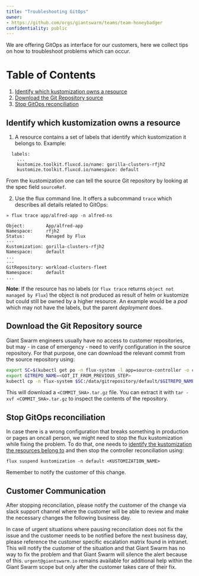 ```yaml
---
title: "Troubleshooting GitOps"
owner:
- https://github.com/orgs/giantswarm/teams/team-honeybadger
confidentiality: public
---
```


We are offering GitOps as interface for our customers, here we collect tips on how to troubleshoot problems which can occur. 

# Table of Contents
1. [Identify which kustomization owns a resource](#identify-which-kustomization-owns-a-resource)
2. [Download the Git Repository source](#Download-the-Git-Repository-source)
3. [Stop GitOps reconciliation](#Stop-GitOps-reconciliation)


## Identify which kustomization owns a resource

1) A resource contains a set of labels that identify which kustomization it belongs to. Example:

```
  labels:
    ...
    kustomize.toolkit.fluxcd.io/name: gorilla-clusters-rfjh2
    kustomize.toolkit.fluxcd.io/namespace: default
```

From the kustomization one can tell the source Git repository by looking at the spec field `sourceRef`.

2) Use the flux command line. It offers a subcommand `trace` which describes all details related to GitOps:

```
» flux trace app/alfred-app -n alfred-ns

Object:        App/alfred-app
Namespace:     rfjh2
Status:        Managed by Flux
---
Kustomization: gorilla-clusters-rfjh2
Namespace:     default
...
---
GitRepository: workload-clusters-fleet
Namespace:     default
...
```

__Note__: If the resource has no labels (or `flux trace` returns `object not managed by Flux`) the object is not produced as result of helm or kustomize but could still be owned by a higher resource. An example would be a *pod* which may not have the labels, but the parent *deployment* does.

## Download the Git Repository source

Giant Swarm engineers usually have no access to customer repositories, but may - in case of emergency - need to verify configuration in the source repository. For that purpose, one can download the relevant commit from the source repository using:

```sh
export SC=$(kubectl get po -n flux-system -l app=source-controller -o custom-columns=NAME:.metadata.name --no-headers)
export GITREPO_NAME=<GOT_IT_FROM_PREVIOUS_STEP>
kubectl cp -n flux-system $SC:/data/gitrepository/default/$GITREPO_NAME/ .
```

This will download a `<COMMIT_SHA>.tar.gz` file. You can extract it with `tar -xvf <COMMIT_SHA>.tar.gz` to inspect the contents of the repository.

## Stop GitOps reconciliation

In case there is a wrong configuration that breaks something in production or pages an oncall person, we might need to stop the flux kustomization while fixing the problem. To do that, one needs to [identify the kustomization the resources belong to](#identify-which-kustomization-owns-a-resource) and then stop the controller reconciliation using:

```
flux suspend kustomization -n default <KUSTOMIZATION_NAME>
```

Remember to notify the customer of this change.

## Customer Communication

After stopping reconcilation, please notify the customer of the change via slack support channel where the customer will be able to review and make the necessary changes the following business day. 

In case of urgent situations where pausing reconcilation does not fix the issue and the customer needs to be notified before the next business day, please reference the customer specific escalation matrix found in intranet. This will notify the customer of the situation and that Giant Swarm has no way to fix the problem and that Giant Swarm will silence the alert because of this. `urgent@giantswarm.io` remains available for additional help within the Giant Swarm scope but only after the customer takes care of their fix. 
